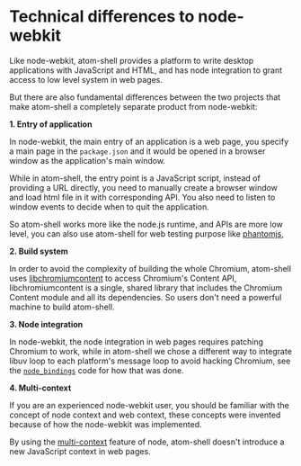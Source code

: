 # Technical differences to node-webkit

Like node-webkit, atom-shell provides a platform to write desktop applications
with JavaScript and HTML, and has node integration to grant access to low level
system in web pages.

But there are also fundamental differences between the two projects that make
atom-shell a completely separate product from node-webkit:

**1. Entry of application**

In node-webkit, the main entry of an application is a web page, you specify a
main page in the `package.json` and it would be opened in a browser window as
the application's main window.

While in atom-shell, the entry point is a JavaScript script, instead of
providing a URL directly, you need to manually create a browser window and load
html file in it with corresponding API. You also need to listen to window events
to decide when to quit the application.

So atom-shell works more like the node.js runtime, and APIs are more low level,
you can also use atom-shell for web testing purpose like
[phantomjs](http://phantomjs.org/),

**2. Build system**

In order to avoid the complexity of building the whole Chromium, atom-shell uses
[libchromiumcontent](https://github.com/brightray/libchromiumcontent) to access
Chromium's Content API, libchromiumcontent is a single, shared library that
includes the Chromium Content module and all its dependencies. So users don't
need a powerful machine to build atom-shell.

**3. Node integration**

In node-webkit, the node integration in web pages requires patching Chromium to
work, while in atom-shell we chose a different way to integrate libuv loop to
each platform's message loop to avoid hacking Chromium, see the
[`node_bindings`](../../atom/common/) code for how that was done.

**4. Multi-context**

If you are an experienced node-webkit user, you should be familiar with the
concept of node context and web context, these concepts were invented because
of how the node-webkit was implemented.

By using the [multi-context](http://strongloop.com/strongblog/whats-new-node-js-v0-12-multiple-context-execution/)
feature of node, atom-shell doesn't introduce a new JavaScript context in web
pages.
